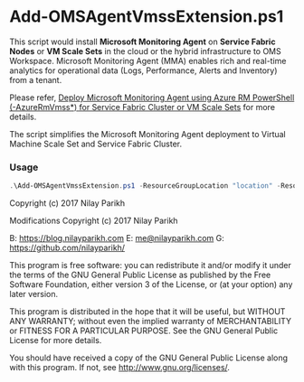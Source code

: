 # Add-OMSAgentVmssExtension.ps1

This script would install **Microsoft Monitoring Agent** on **Service Fabric Nodes** or **VM Scale Sets** in the cloud or the hybrid infrastructure to OMS Workspace. Microsoft Monitoring Agent (MMA) enables rich and real-time analytics for operational data (Logs, Performance, Alerts and Inventory) from a tenant.

Please refer, [Deploy Microsoft Monitoring Agent using Azure RM PowerShell (-AzureRmVmss*) for Service Fabric Cluster or VM Scale Sets](https://blog.nilayparikh.com/azure/service-management/guide-set-up-microsoft-monitoring-agent-on-service-fabric-and-vm-scale-sets-for-improved-operational-insight/#setup-microsoft-monitoring-agent-using-powershell) for more details.

The script simplifies the Microsoft Monitoring Agent deployment to Virtual Machine Scale Set and Service Fabric Cluster.

### Usage

``` powershell
.\Add-OMSAgentVmssExtension.ps1 -ResourceGroupLocation "location" -ResourceGroupName "yourresourcegroup" -VMExtentionName "extensionname" -WorkspaceName "omsworkspacename" -VMScaleSetName "scalesetname" -AutoUpgradeMinorVersion
```

Copyright (c) 2017 Nilay Parikh

Modifications Copyright (c) 2017 Nilay Parikh

B: https://blog.nilayparikh.com E: me@nilayparikh.com G: https://github.com/nilayparikh/

This program is free software: you can redistribute it and/or modify
it under the terms of the GNU General Public License as published by
the Free Software Foundation, either version 3 of the License, or
(at your option) any later version.

This program is distributed in the hope that it will be useful,
but WITHOUT ANY WARRANTY; without even the implied warranty of
MERCHANTABILITY or FITNESS FOR A PARTICULAR PURPOSE.  See the
GNU General Public License for more details.

You should have received a copy of the GNU General Public License
along with this program.  If not, see <http://www.gnu.org/licenses/>.
